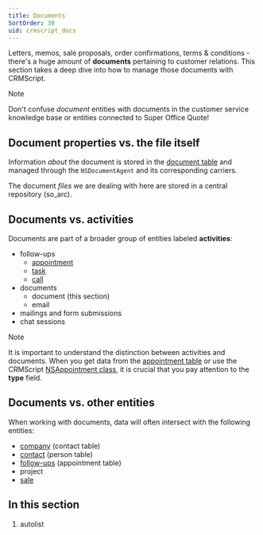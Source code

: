 ```yaml
---
title: Documents
SortOrder: 30
uid: crmscript_docs
---
```


Letters, memos, sale proposals, order confirmations, terms & conditions - there's a huge amount of **documents** pertaining to customer relations. This section takes a deep dive into how to manage those documents with CRMScript.

> [!NOTE]
> Don't confuse *document* entities with documents in the customer service knowledge base or entities connected to
Super Office Quote!

## Document properties vs. the file itself

Information *about* the document is stored in the [document table](https://community.superoffice.com/documentation/SDK/SO.Database/html/Tables-document.htm) and managed through the `NSDocumentAgent` and its corresponding carriers.

The document *files* we are dealing with here are stored in a central repository (so_arc).

## Documents vs. activities

Documents are part of a broader group of entities labeled **activities**:

* follow-ups
  * [appointment](./appointment.md)
  * [task](./task.md)
  * [call](./call.md)
* documents
  * document (this section)
  * email
* mailings and form submissions
* chat sessions

> [!NOTE]
> It is important to understand the distinction between activities and documents. When you get data from the [appointment table](https://community.superoffice.com/documentation/SDK/SO.Database/html/Tables-appointment.htm) or use the CRMScript [NSAppointment class](https://community.superoffice.com/documentation/SDK/SO.Customer.Service.Support/html/EJScript-Classes-NSAppointment-NSAppointment.htm), it is crucial that you pay attention to the **type** field.

## Documents vs. other entities

When working with documents, data will often intersect with the following entities:

* [company](../persons-and-organizations/company.md) (contact table)
* [contact](../persons-and-organizations/customer.md) (person table)
* [follow-ups](../follow-ups/follow-ups.md) (appointment table)
* project
* [sale](../sales/sales.md)

## In this section

1. autolist
